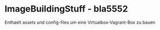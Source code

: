 # ImageBuildingStuff - bla5552
Enthaelt assets und config-files um eine Virtualbox-Vagrant-Box zu bauen
